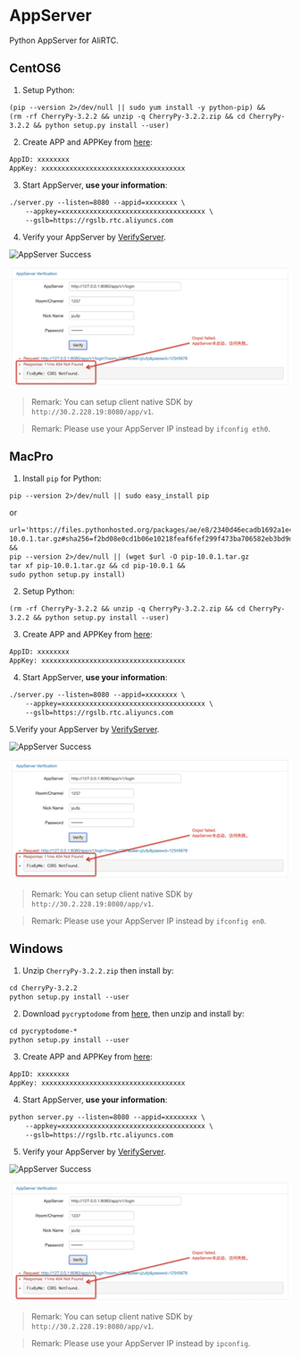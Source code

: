 # AppServer

Python AppServer for AliRTC.

## CentOS6

1. Setup Python:

```
(pip --version 2>/dev/null || sudo yum install -y python-pip) &&
(rm -rf CherryPy-3.2.2 && unzip -q CherryPy-3.2.2.zip && cd CherryPy-3.2.2 && python setup.py install --user)
```

2. Create APP and APPKey from [here](https://rtc.console.aliyun.com/#/manage):

```
AppID: xxxxxxxx
AppKey: xxxxxxxxxxxxxxxxxxxxxxxxxxxxxxxxxxxx
```

3. Start AppServer, **use your information**:

```
./server.py --listen=8080 --appid=xxxxxxxx \
	--appkey=xxxxxxxxxxxxxxxxxxxxxxxxxxxxxxxxxxxx \
	--gslb=https://rgslb.rtc.aliyuncs.com
```


4. Verify your AppServer by [VerifyServer](../verify/README.md).

![AppServer Success](images/app-ok.png)

![AppServer Failed](images/app-failed.png)

> Remark: You can setup client native SDK by `http://30.2.228.19:8080/app/v1`.

> Remark: Please use your AppServer IP instead by `ifconfig eth0`.

## MacPro

1. Install `pip` for Python:

```
pip --version 2>/dev/null || sudo easy_install pip
```

or

```
url='https://files.pythonhosted.org/packages/ae/e8/2340d46ecadb1692a1e455f13f75e596d4eab3d11a57446f08259dee8f02/pip-10.0.1.tar.gz#sha256=f2bd08e0cd1b06e10218feaf6fef299f473ba706582eb3bd9d52203fdbd7ee68' &&
pip --version 2>/dev/null || (wget $url -O pip-10.0.1.tar.gz
tar xf pip-10.0.1.tar.gz && cd pip-10.0.1 &&
sudo python setup.py install)
```

2. Setup Python:

```
(rm -rf CherryPy-3.2.2 && unzip -q CherryPy-3.2.2.zip && cd CherryPy-3.2.2 && python setup.py install --user)
```

3. Create APP and APPKey from [here](https://rtc.console.aliyun.com/#/manage):

```
AppID: xxxxxxxx
AppKey: xxxxxxxxxxxxxxxxxxxxxxxxxxxxxxxxxxxx
```

4. Start AppServer, **use your information**:

```
./server.py --listen=8080 --appid=xxxxxxxx \
	--appkey=xxxxxxxxxxxxxxxxxxxxxxxxxxxxxxxxxxxx \
	--gslb=https://rgslb.rtc.aliyuncs.com
```

5.Verify your AppServer by [VerifyServer](../verify/README.md).

![AppServer Success](images/app-ok.png)

![AppServer Failed](images/app-failed.png)

> Remark: You can setup client native SDK by `http://30.2.228.19:8080/app/v1`.

> Remark: Please use your AppServer IP instead by `ifconfig en0`.

## Windows

1. Unzip `CherryPy-3.2.2.zip` then install by:

```
cd CherryPy-3.2.2
python setup.py install --user
```

2. Download `pycryptodome` from [here](https://pypi.org/project/pycryptodome/#files), then unzip and install by:

```
cd pycryptodome-*
python setup.py install --user
```

3. Create APP and APPKey from [here](https://rtc.console.aliyun.com/#/manage):

```
AppID: xxxxxxxx
AppKey: xxxxxxxxxxxxxxxxxxxxxxxxxxxxxxxxxxxx
```

4. Start AppServer, **use your information**:

```
python server.py --listen=8080 --appid=xxxxxxxx \
    --appkey=xxxxxxxxxxxxxxxxxxxxxxxxxxxxxxxxxxxx \
    --gslb=https://rgslb.rtc.aliyuncs.com
```

5. Verify your AppServer by [VerifyServer](../verify/README.md).

![AppServer Success](images/app-ok.png)

![AppServer Failed](images/app-failed.png)

> Remark: You can setup client native SDK by `http://30.2.228.19:8080/app/v1`.

> Remark: Please use your AppServer IP instead by `ipconfig`.

